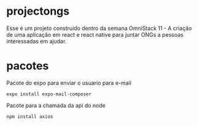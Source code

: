 # projectongs
Esse é um projeto construido dentro da semana OmniStack 11 - A criação de uma aplicação em react e react native para juntar ONGs a pessoas interessadas em ajudar.

# pacotes

Pacote do expo para enviar o usuario para e-mail

```
expo install expo-mail-composer
```

Pacote para a chamada da api do node
```
npm install axios
```